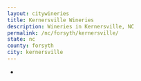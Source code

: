 ```yaml
---
layout: citywineries
title: Kernersville Wineries
description: Wineries in Kernersville, NC
permalink: /nc/forsyth/kernersville/
state: nc
county: forsyth
city: kernersville
---
```

-
